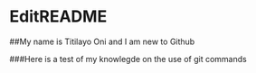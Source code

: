 # EditREADME

##My name is Titilayo Oni and I am new to Github

###Here is a test of my knowlegde on the use of git commands
